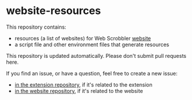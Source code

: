 # website-resources

This repository contains:

-   resources (a list of websites) for Web Scrobbler [website][website]
-   a script file and other environment files that generate resources

This repository is updated automatically. Please don't submit pull requests here.

If you find an issue, or have a question, feel free to create a new issue:

-   [in the extension repository][extension-issues], if it's related to the extension
-   [in the website repository][website-issues], if it's related to the website

[website]: https://web-scrobbler.github.io/
[website-issues]: https://github.com/web-scrobbler/web-scrobbler.github.io/issues
[extension-issues]: https://github.com/web-scrobbler/web-scrobbler/issues
